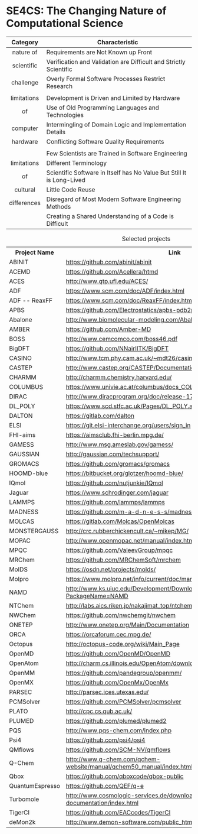 # SE4CS: The Changing Nature of Computational Science 

| Category  | Characteristic |
|:-:|---|
| nature of  | Requirements are Not Known up Front  |
| scientific | Verification and Validation are Difficult and Strictly Scientific  |
| challenge | Overly Formal Software Processes Restrict Research  |
| | |
| limitations  | Development is Driven and Limited by Hardware |
| of | Use of Old Programming Languages and Technologies  |
| computer | Intermingling of Domain Logic and Implementation Details |
| hardware | Conflicting Software Quality Requirements  |
| | |
|   | Few Scientists are Trained in Software Engineering |
|  limitations  | Different Terminology  |
| of   | Scientific Software in Itself has No Value But Still It is Long-Lived  |
| cultural  | Little Code Reuse |
|  differences | Disregard of Most Modern Software Engineering Methods  |
|   | Creating a Shared Understanding of a Code is Difficult |

<table>
                          <caption>Selected projects</caption>
                          <tr>
                              <th>Project Name</th>
                              <th>Link</th>
                          </tr>
                        <tr>
                            <td>ABINIT</td>
                            <td><a href="https://github.com/abinit/abinit">https://github.com/abinit/abinit</a></td>
                        </tr>
                        <tr>
                            <td>ACEMD</td>
                            <td><a href="https://github.com/Acellera/htmd">https://github.com/Acellera/htmd</a></td>
                        </tr>
                        <tr>
                            <td>ACES</td>
                            <td><a href="http://www.qtp.ufl.edu/ACES/">http://www.qtp.ufl.edu/ACES/</a></td>
                        </tr>
                        <tr>
                            <td>ADF</td>
                            <td><a href="https://www.scm.com/doc/ADF/index.html">https://www.scm.com/doc/ADF/index.html</a></td>
                        </tr>
                        <tr>
                            <td>ADF -- ReaxFF</td>
                            <td><a href="https://www.scm.com/doc/ReaxFF/index.html">https://www.scm.com/doc/ReaxFF/index.html</a></td>
                        </tr>
                        <tr>
                            <td>APBS</td>
                            <td><a href="https://github.com/Electrostatics/apbs-pdb2pqr">https://github.com/Electrostatics/apbs-pdb2pqr</a></td>
                        </tr>
                        <tr>
                            <td>Abalone</td>
                            <td><a href="http://www.biomolecular-modeling.com/Abalone/">http://www.biomolecular-modeling.com/Abalone/</a></td>
                        </tr>
                        <tr>
                            <td>AMBER</td>
                            <td><a href="https://github.com/Amber-MD">https://github.com/Amber-MD</a></td>
                        </tr>
                        <tr>
                            <td>BOSS</td>
                            <td><a href="http://www.cemcomco.com/boss46.pdf">http://www.cemcomco.com/boss46.pdf</a></td>
                        </tr>
                        <tr>
                            <td>BigDFT</td>
                            <td><a href="https://github.com/NNairIITK/BigDFT">https://github.com/NNairIITK/BigDFT</a></td>
                        </tr>
                        <tr>
                            <td>CASINO</td>
                            <td><a href="http://www.tcm.phy.cam.ac.uk/~mdt26/casino_manual_dir/casino_manual.pdf">http://www.tcm.phy.cam.ac.uk/~mdt26/casino_manual_dir/casino_manual.pdf</a></td>
                        </tr>
                        <tr>
                            <td>CASTEP</td>
                            <td><a href="http://www.castep.org/CASTEP/Documentation">http://www.castep.org/CASTEP/Documentation</a></td>
                        </tr>
                        <tr>
                            <td>CHARMM</td>
                            <td><a href="http://charmm.chemistry.harvard.edu/">http://charmm.chemistry.harvard.edu/</a></td>
                        </tr>
                        <tr>
                            <td>COLUMBUS</td>
                            <td><a href="https://www.univie.ac.at/columbus/docs_COL70/documentation_main.html">https://www.univie.ac.at/columbus/docs_COL70/documentation_main.html</a></td>
                        </tr>
                        <tr>
                            <td>DIRAC</td>
                            <td><a href="http://www.diracprogram.org/doc/release-17/">http://www.diracprogram.org/doc/release-17/</a></td>
                        </tr>
                        <tr>
                            <td>DL_POLY</td>
                            <td><a href="https://www.scd.stfc.ac.uk/Pages/DL_POLY.aspx">https://www.scd.stfc.ac.uk/Pages/DL_POLY.aspx</a></td>
                        </tr>
                        <tr>
                            <td>DALTON</td>
                            <td><a href="https://gitlab.com/dalton">https://gitlab.com/dalton</a></td>
                        </tr>
                        <tr>
                            <td>ELSI</td>
                            <td><a href="https://git.elsi-interchange.org/users/sign_in">https://git.elsi-interchange.org/users/sign_in</a></td>
                        </tr>
                        <tr>
                            <td>FHI-aims</td>
                            <td><a href="https://aimsclub.fhi-berlin.mpg.de/">https://aimsclub.fhi-berlin.mpg.de/</a></td>
                        </tr>
                        <tr>
                            <td>GAMESS</td>
                            <td><a href="http://www.msg.ameslab.gov/gamess/">http://www.msg.ameslab.gov/gamess/</a></td>
                        </tr>
                        <tr>
                            <td>GAUSSIAN</td>
                            <td><a href="http://gaussian.com/techsupport/">http://gaussian.com/techsupport/</a></td>
                        </tr>
                        <tr>
                            <td>GROMACS</td>
                            <td><a href="https://github.com/gromacs/gromacs">https://github.com/gromacs/gromacs</a></td>
                        </tr>
                        <tr>
                            <td>HOOMD-blue</td>
                            <td><a href="https://bitbucket.org/glotzer/hoomd-blue/">https://bitbucket.org/glotzer/hoomd-blue/</a></td>
                        </tr>
                        <tr>
                            <td>IQmol</td>
                            <td><a href="https://github.com/nutjunkie/IQmol">https://github.com/nutjunkie/IQmol</a></td>
                        </tr>
                        <tr>
                            <td>Jaguar</td>
                            <td><a href="https://www.schrodinger.com/jaguar">https://www.schrodinger.com/jaguar</a></td>
                        </tr>
                        <tr>
                            <td>LAMMPS</td>
                            <td><a href="https://github.com/lammps/lammps">https://github.com/lammps/lammps</a></td>
                        </tr>
                        <tr>
                            <td>MADNESS</td>
                            <td><a href="https://github.com/m-a-d-n-e-s-s/madness">https://github.com/m-a-d-n-e-s-s/madness</a></td>
                        </tr>
                        <tr>
                            <td>MOLCAS</td>
                            <td><a href="https://gitlab.com/Molcas/OpenMolcas">https://gitlab.com/Molcas/OpenMolcas</a></td>
                        </tr>
                        <tr>
                            <td>MONSTERGAUSS</td>
                            <td><a href="http://crc.rubberchickencult.ca/~mikep/MG/">http://crc.rubberchickencult.ca/~mikep/MG/</a></td>
                        </tr>
                        <tr>
                            <td>MOPAC</td>
                            <td><a href="http://www.openmopac.net/manual/index.html">http://www.openmopac.net/manual/index.html</a></td>
                        </tr>
                        <tr>
                            <td>MPQC</td>
                            <td><a href="https://github.com/ValeevGroup/mpqc">https://github.com/ValeevGroup/mpqc</a></td>
                        </tr>
                        <tr>
                            <td>MRChem</td>
                            <td><a href="https://github.com/MRChemSoft/mrchem">https://github.com/MRChemSoft/mrchem</a></td>
                        </tr>
                        <tr>
                            <td>MoIDS</td>
                            <td><a href="https://osdn.net/projects/molds/">https://osdn.net/projects/molds/</a></td>
                        </tr>
                        <tr>
                            <td>Molpro</td>
                            <td><a href="https://www.molpro.net/info/current/doc/manual/">https://www.molpro.net/info/current/doc/manual/</a></td>
                        </tr>
                        <tr>
                            <td>NAMD</td>
                            <td><a href="http://www.ks.uiuc.edu/Development/Download/download.cgi?PackageName=NAMD">http://www.ks.uiuc.edu/Development/Download/download.cgi?PackageName=NAMD</a></td>
                        </tr>
                        <tr>
                            <td>NTChem</td>
                            <td><a href="http://labs.aics.riken.jp/nakajimat_top/ntchem2013_manual.pdf">http://labs.aics.riken.jp/nakajimat_top/ntchem2013_manual.pdf</a></td>
                        </tr>
                        <tr>
                            <td>NWChem</td>
                            <td><a href="https://github.com/nwchemgit/nwchem">https://github.com/nwchemgit/nwchem</a></td>
                        </tr>
                        <tr>
                            <td>ONETEP</td>
                            <td><a href="http://www.onetep.org/Main/Documentation">http://www.onetep.org/Main/Documentation</a></td>
                        </tr>
                        <tr>
                            <td>ORCA</td>
                            <td><a href="https://orcaforum.cec.mpg.de/">https://orcaforum.cec.mpg.de/</a></td>
                        </tr>
                        <tr>
                            <td>Octopus</td>
                            <td><a href="http://octopus-code.org/wiki/Main_Page">http://octopus-code.org/wiki/Main_Page</a></td>
                        </tr>
                        <tr>
                            <td>OpenMD</td>
                            <td><a href="https://github.com/OpenMD/OpenMD">https://github.com/OpenMD/OpenMD</a></td>
                        </tr>
                        <tr>
                            <td>OpenAtom</td>
                            <td><a href="http://charm.cs.illinois.edu/OpenAtom/download.shtml">http://charm.cs.illinois.edu/OpenAtom/download.shtml</a></td>
                        </tr>
                        <tr>
                            <td>OpenMM</td>
                            <td><a href="https://github.com/pandegroup/openmm/">https://github.com/pandegroup/openmm/</a></td>
                        </tr>
                        <tr>
                            <td>OpenMX</td>
                            <td><a href="https://github.com/OpenMx/OpenMx">https://github.com/OpenMx/OpenMx</a></td>
                        </tr>
                        <tr>
                            <td>PARSEC</td>
                            <td><a href="http://parsec.ices.utexas.edu/">http://parsec.ices.utexas.edu/</a></td>
                        </tr>
                        <tr>
                            <td>PCMSolver</td>
                            <td><a href="https://github.com/PCMSolver/pcmsolver">https://github.com/PCMSolver/pcmsolver</a></td>
                        </tr>
                        <tr>
                            <td>PLATO</td>
                            <td><a href="http://cpc.cs.qub.ac.uk/">http://cpc.cs.qub.ac.uk/</a></td>
                        </tr>
                        <tr>
                            <td>PLUMED</td>
                            <td><a href="https://github.com/plumed/plumed2">https://github.com/plumed/plumed2</a></td>
                        </tr>
                        <tr>
                            <td>PQS</td>
                            <td><a href="http://www.pqs-chem.com/index.php">http://www.pqs-chem.com/index.php</a></td>
                        </tr>
                        <tr>
                            <td>Psi4</td>
                            <td><a href="https://github.com/psi4/psi4">https://github.com/psi4/psi4</a></td>
                        </tr>
                        <tr>
                            <td>QMflows</td>
                            <td><a href="https://github.com/SCM-NV/qmflows">https://github.com/SCM-NV/qmflows</a></td>
                        </tr>
                        <tr>
                            <td>Q-Chem</td>
                            <td><a href="http://www.q-chem.com/qchem-website/manual/qchem50_manual/index.html">http://www.q-chem.com/qchem-website/manual/qchem50_manual/index.html</a></td>
                        </tr>
                        <tr>
                            <td>Qbox</td>
                            <td><a href="https://github.com/qboxcode/qbox-public">https://github.com/qboxcode/qbox-public</a></td>
                        </tr>
                        <tr>
                            <td>QuantumEspresso</td>
                            <td><a href="https://github.com/QEF/q-e">https://github.com/QEF/q-e</a></td>
                        </tr>
                        <tr>
                            <td>Turbomole</td>
                            <td><a href="http://www.cosmologic-services.de/downloads/TM72-documentation/index.html">http://www.cosmologic-services.de/downloads/TM72-documentation/index.html</a></td>
                        </tr>
                        <tr>
                            <td>TigerCI</td>
                            <td><a href="https://github.com/EACcodes/TigerCI">https://github.com/EACcodes/TigerCI</a></td>
                        </tr>
                        <tr>
                            <td>deMon2k</td>
                            <td><a href="http://www.demon-software.com/public_html/support/htmlug/index.html">http://www.demon-software.com/public_html/support/htmlug/index.html</a></td>
                        </tr>
                      </table>
